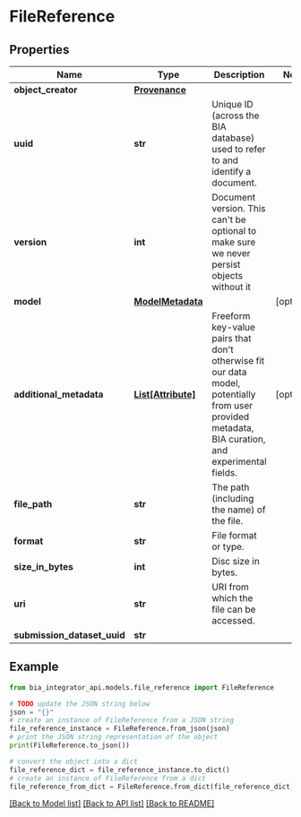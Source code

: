 # FileReference


## Properties

Name | Type | Description | Notes
------------ | ------------- | ------------- | -------------
**object_creator** | [**Provenance**](Provenance.md) |  |
**uuid** | **str** | Unique ID (across the BIA database) used to refer to and identify a document. |
**version** | **int** | Document version. This can&#39;t be optional to make sure we never persist objects without it |
**model** | [**ModelMetadata**](ModelMetadata.md) |  | [optional]
**additional_metadata** | [**List[Attribute]**](Attribute.md) | Freeform key-value pairs that don&#39;t otherwise fit our data model, potentially from user provided metadata, BIA curation, and experimental fields. | [optional]
**file_path** | **str** | The path (including the name) of the file. |
**format** | **str** | File format or type. |
**size_in_bytes** | **int** | Disc size in bytes. |
**uri** | **str** | URI from which the file can be accessed. |
**submission_dataset_uuid** | **str** |  |

## Example

```python
from bia_integrator_api.models.file_reference import FileReference

# TODO update the JSON string below
json = "{}"
# create an instance of FileReference from a JSON string
file_reference_instance = FileReference.from_json(json)
# print the JSON string representation of the object
print(FileReference.to_json())

# convert the object into a dict
file_reference_dict = file_reference_instance.to_dict()
# create an instance of FileReference from a dict
file_reference_from_dict = FileReference.from_dict(file_reference_dict)
```
[[Back to Model list]](../README.md#documentation-for-models) [[Back to API list]](../README.md#documentation-for-api-endpoints) [[Back to README]](../README.md)
